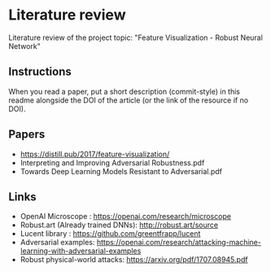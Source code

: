 # Literature review
Literature review of the project topic: "Feature Visualization - Robust Neural Network"

## Instructions
When you read a paper, put a short description (commit-style) in this readme alongside the DOI of the article (or the link of the resource if no DOI).

## Papers
- https://distill.pub/2017/feature-visualization/
- Interpreting and Improving Adversarial Robustness.pdf
- Towards Deep Learning Models Resistant to Adversarial.pdf

## Links
- OpenAI Microscope : https://openai.com/research/microscope
- Robust.art (Already trained DNNs): http://robust.art/source
- Lucent library : https://github.com/greentfrapp/lucent
- Adversarial examples: https://openai.com/research/attacking-machine-learning-with-adversarial-examples
- Robust physical-world attacks: https://arxiv.org/pdf/1707.08945.pdf